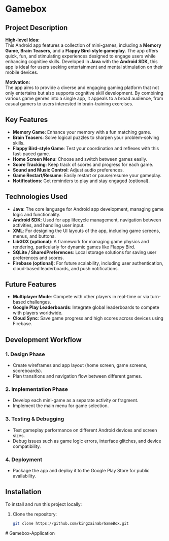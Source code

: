 # Gamebox

## Project Description

**High-level Idea:**  
This Android app features a collection of mini-games, including a **Memory Game**, **Brain Teasers**, and a **Flappy Bird-style gameplay**. The app offers quick, fun, and stimulating experiences designed to engage users while enhancing cognitive skills. Developed in **Java** with the **Android SDK**, this app is ideal for users seeking entertainment and mental stimulation on their mobile devices.

**Motivation:**  
The app aims to provide a diverse and engaging gaming platform that not only entertains but also supports cognitive skill development. By combining various game genres into a single app, it appeals to a broad audience, from casual gamers to users interested in brain-training exercises.

## Key Features

- **Memory Game**: Enhance your memory with a fun matching game.
- **Brain Teasers**: Solve logical puzzles to sharpen your problem-solving skills.
- **Flappy Bird-style Game**: Test your coordination and reflexes with this fast-paced game.
- **Home Screen Menu**: Choose and switch between games easily.
- **Score Tracking**: Keep track of scores and progress for each game.
- **Sound and Music Control**: Adjust audio preferences.
- **Game Restart/Resume**: Easily restart or pause/resume your gameplay.
- **Notifications**: Get reminders to play and stay engaged (optional).

## Technologies Used

- **Java**: The core language for Android app development, managing game logic and functionality.
- **Android SDK**: Used for app lifecycle management, navigation between activities, and handling user input.
- **XML**: For designing the UI layouts of the app, including game screens, menus, and buttons.
- **LibGDX (optional)**: A framework for managing game physics and rendering, particularly for dynamic games like Flappy Bird.
- **SQLite / SharedPreferences**: Local storage solutions for saving user preferences and scores.
- **Firebase (optional)**: For future scalability, including user authentication, cloud-based leaderboards, and push notifications.

## Future Features

- **Multiplayer Mode**: Compete with other players in real-time or via turn-based challenges.
- **Google Play Leaderboards**: Integrate global leaderboards to compete with players worldwide.
- **Cloud Sync**: Save game progress and high scores across devices using Firebase.

## Development Workflow

### 1. **Design Phase**
- Create wireframes and app layout (home screen, game screens, scoreboards).
- Plan transitions and navigation flow between different games.

### 2. **Implementation Phase**
- Develop each mini-game as a separate activity or fragment.
- Implement the main menu for game selection.

### 3. **Testing & Debugging**
- Test gameplay performance on different Android devices and screen sizes.
- Debug issues such as game logic errors, interface glitches, and device compatibility.

### 4. **Deployment**
- Package the app and deploy it to the Google Play Store for public availability.

## Installation

To install and run this project locally:

1. Clone the repository:
   ```bash
   git clone https://github.com/kingzainab/GameBox.git
#   G a m e b o x - A p p l i c a t i o n 
 
 
